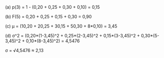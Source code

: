 (a) p(3) = 1 - (0,20 + 0,25 + 0,30 + 0,10) = 0,15

(b) F(5) = 0,20 + 0,25 + 0,15 + 0,30 = 0,90

(c) μ = (10,20 + 20,25 + 30,15 + 50,30 + 8*0,10) = 3,45

(d) σ^2 = (0,20*(1-3,45)^2 + 0,25*(2-3,45)^2 + 0,15*(3-3,45)^2 + 0,30*(5-3,45)^2 + 0,10*(8-3,45)^2) = 4,5476

σ = √4,5476 ≈ 2,13
